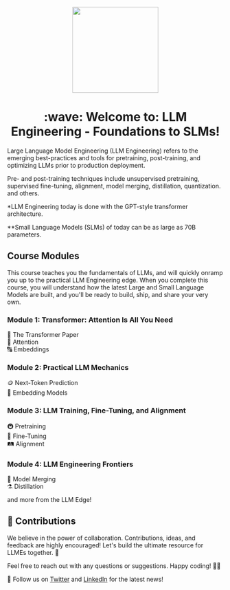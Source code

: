 <p align = "center" draggable=”false” ><img src="https://github.com/AI-Maker-Space/LLM-Dev-101/assets/37101144/d1343317-fa2f-41e1-8af1-1dbb18399719" 
     width="200px"
     height="auto"/>
</p>


<h1 align="center" id="heading">:wave: Welcome to: LLM Engineering - Foundations to SLMs!</h1>


Large Language Model Engineering (LLM Engineering) refers to the emerging best-practices and tools for pretraining, post-training, and optimizing LLMs prior to production deployment.

Pre- and post-training techniques include unsupervised pretraining, supervised fine-tuning, alignment, model merging, distillation, quantization. and others.

*LLM Engineering today is done with the GPT-style transformer architecture.

**Small Language Models (SLMs) of today can be as large as 70B parameters.

## Course Modules
This course teaches you the fundamentals of LLMs, and will quickly onramp you up to the practical LLM Engineering edge.  When you complete this course, you will understand how the latest Large and Small Language Models are built, and you'll be ready to build, ship, and share your very own.  <br/>
### Module 1: Transformer: Attention Is All You Need
🤖 The Transformer Paper <br/>
🧐 Attention <br/>
🔠 Embeddings <br/>
### Module 2: Practical LLM Mechanics
🪙 Next-Token Prediction <br/>
🔡 Embedding Models <br/>
### Module 3: LLM Training, Fine-Tuning, and Alignment
🚇 Pretraining <br/>
🚉 Fine-Tuning <br/>
🛤️ Alignment <br/>
### Module 4: LLM Engineering Frontiers
🥪 Model Merging <br/>
⚗️ Distillation <br/>

and more from the LLM Edge! <br/>

## 🙏 Contributions

We believe in the power of collaboration. Contributions, ideas, and feedback are highly encouraged! Let's build the ultimate resource for LLMEs together. 🤝

Feel free to reach out with any questions or suggestions. Happy coding! 🚀🔮

👤 Follow us on [Twitter](https://twitter.com/AIMakerspace) and [LinkedIn](https://www.linkedin.com/company/ai-maker-space) for the latest news!
